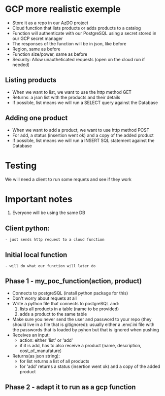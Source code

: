 # GCP more realistic exemple

- Store it as a repo in our AzDO project
- Cloud function that lists products or adds products to a catalog
- Function will authenticate with our PostgreSQL using a secret stored in our GCP secret manager
- The responses of the function will be in json, like before
- Region, same as before
- Function size/power, same as before
- Security: Allow unautheticated requests (open on the cloud run if needed)

## Listing products
- When we want to list, we want to use the http method GET
- Returns: a json list with the products and their details
- If possible, list means we will run a SELECT query against the Database

## Adding one product
- When we want to add a product, we want to use http method POST
- For add, a status (insertion went ok) and a copy of the added product
- If possible, list means we will run a INSERT SQL statement against the Database

# Testing
We will need a client to run some requets and see if they work

# Important notes
1. Everyone will be using the same DB

## Client python:
    - just sends http request to a cloud function

## Initial local function
    - will do what our function will later do

## Phase 1 - my_poc_function(action, product) 
- Connects to postgreSQL (install python package for this)
- Don't worry about requets at all
- Write a python file that connects to postgreSQL and:
    1. lists all products in a table (name to be provided)
    2. adds a product to the same table
- Make sure you never send the user and password to your repo (they should live in a file that is gitignored): usually either a .env/.ini file with the passwords that is loaded by pyhon but that is ignored when pushing
- Receives an input:
    - action: either 'list' or 'add'
    - if it is add, has to also receive a product (name, description, cost_of_manufature)
- Returns(as json string):
    - for list returns a list of all products
    - for 'add' returns a status (insertion went ok) and a copy of the added product

## Phase 2 - adapt it to run as a gcp function
